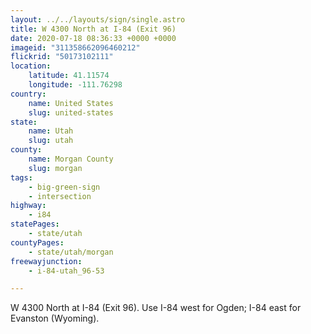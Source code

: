 ```yaml
---
layout: ../../layouts/sign/single.astro
title: W 4300 North at I-84 (Exit 96)
date: 2020-07-18 08:36:33 +0000 +0000
imageid: "311358662096460212"
flickrid: "50173102111"
location:
    latitude: 41.11574
    longitude: -111.76298
country:
    name: United States
    slug: united-states
state:
    name: Utah
    slug: utah
county:
    name: Morgan County
    slug: morgan
tags:
    - big-green-sign
    - intersection
highway:
    - i84
statePages:
    - state/utah
countyPages:
    - state/utah/morgan
freewayjunction:
    - i-84-utah_96-53

---
```

W 4300 North at I-84 (Exit 96).  Use I-84 west for Ogden; I-84 east for Evanston (Wyoming).